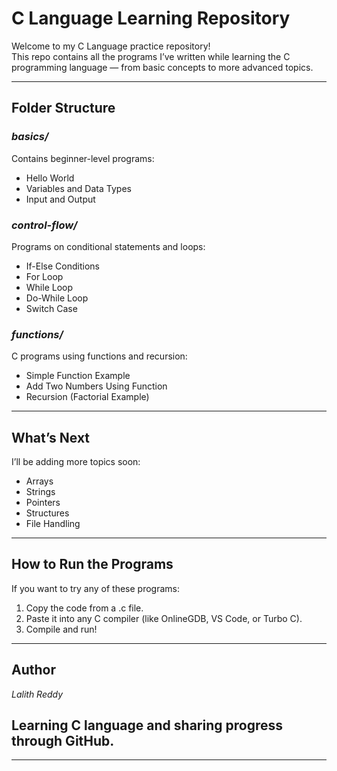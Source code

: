 #  C Language Learning Repository

Welcome to my C Language practice repository!  
This repo contains all the programs I’ve written while learning the C programming language — from basic concepts to more advanced topics.

---

##  Folder Structure

###  *basics/*
Contains beginner-level programs:
- Hello World
- Variables and Data Types
- Input and Output

###  *control-flow/*
Programs on conditional statements and loops:
- If-Else Conditions
- For Loop
- While Loop
- Do-While Loop
- Switch Case

###  *functions/*
C programs using functions and recursion:
- Simple Function Example
- Add Two Numbers Using Function
- Recursion (Factorial Example)

---

 ## What’s Next
I’ll be adding more topics soon:
- Arrays  
- Strings  
- Pointers  
- Structures  
- File Handling  

---

## How to Run the Programs
If you want to try any of these programs:
1. Copy the code from a .c file.
2. Paste it into any C compiler (like OnlineGDB, VS Code, or Turbo C).
3. Compile and run!

---

## Author
*Lalith Reddy*  

## Learning C language and sharing progress through GitHub.

---
